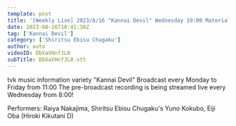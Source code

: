 ```yaml
---
template: post
title: '[Weekly Live] 2023/8/16 "Kannai Devil" Wednesday 19:00 Material (Yuno Kokubo)'
date: 2023-08-16T10:41:38Z
tag: ['Kannai Devil']
category: ['Shiritsu Ebisu Chugaku']
author: auto 
videoID: DbXaVHnfJL0
subTitle: DbXaVHnfJL0.vtt
---
```

tvk music information variety "Kannai Devil"
Broadcast every Monday to Friday from 11:00
The pre-broadcast recording is being streamed live every Wednesday from 8:00!

Performers: Raiya Nakajima, Shiritsu Ebisu Chugaku's Yuno Kokubo, Eiji Oba (Hiroki Kikutani D)